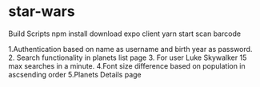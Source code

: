 
# star-wars
Build Scripts
npm install
download expo client
yarn start
scan barcode

1.Authentication based on  name  as username and birth year as password.
2. Search functionality in planets list page
3. For user Luke Skywalker 15 max searches in a minute.
4.Font size difference based on population in ascsending order
5.Planets Details page


